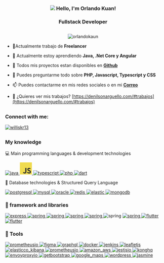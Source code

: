 <h3 align="center"><img src="https://media.giphy.com/media/hvRJCLFzcasrR4ia7z/giphy.gif" width="30px"> Hello, I'm Orlando Kuan! </h3>

<h3 align="center">Fullstack Developer</h3>

### <h2 align="center"> 
  
<p align="center">
<img src="https://komarev.com/ghpvc/?username=DarkCodePE&label=Profile%20views&color=0e75b6&style=flat" alt="orlandokaun" />
</p>

- 🔭Actualmente trabajo de **Freelancer**

- 🌱 Actualmente estoy aprendiendo **<b>Java, .Net Core y Angular</b>**

- 👯 Todos mis proyectos estan disponibles en **<a href="https://github.com/DarkCodePE">Github</a>**

- 💬 Puedes preguntarme todo sobre **PHP, Javascript, Typescript y CSS**

- 📫 Puedes contactarme en mis redes sociales o en mi **<a href="mailto:nexuscode25@gmail.com">Correo</a>**

- 📄 ¿Quieres ver mis trabajos? [https://denilsonarguello.com/#trabajos](https://denilsonarguello.com/#trabajos)

### <h2 align="center">

<h3 align="left">Connect with me:</h3>
<p align="left">
<a href="https://twitter.com/natural_select1" target="blank"><img src="https://img.shields.io/twitter/follow/williskr13?logo=twitter&style=for-the-badge" alt="williskr13" /></a> 
</p>
  
### <h2 align="center">  
<h3 align="left"> My knowledge </h3>
  
:computer: Main programming languages & development technologies

<p align="left"> 
<a href="https://www.docker.com/" target="_blank"> 
  <img src="https://www.vectorlogo.zone/logos/java/java-icon.svg" alt="java" width="40" height="40"/> 
</a> 
<a href="https://developer.mozilla.org/en-US/docs/Web/JavaScript" target="_blank"> 
   <img src="https://raw.githubusercontent.com/devicons/devicon/master/icons/javascript/javascript-original.svg" alt="javascript" width="40" height="40"/> 
</a>   
<a href="https://developer.mozilla.org/en-US/docs/Web/JavaScript" target="_blank"> 
   <img src="https://www.vectorlogo.zone/logos/typescriptlang/typescriptlang-icon.svg" alt="typescript" width="40" height="40"/> 
</a>   
<a href="https://developer.mozilla.org/en-US/docs/Web/JavaScript" target="_blank"> 
   <img src="https://www.vectorlogo.zone/logos/php/php-ar21.svg" alt="php" width="40" height="40"/> 
</a>     
<a href="https://developer.mozilla.org/en-US/docs/Web/JavaScript" target="_blank"> 
   <img src="https://www.vectorlogo.zone/logos/elixir-lang/elixir-lang-icon.svg" alt="dart" width="40" height="40"/> 
</a>    
</p>
 
:minidisc: Database technologies & Structured Query Language  
<p align="left"> 
  <a href="https://www.postgresql.org/" target="_blank"> 
   <img src="https://www.vectorlogo.zone/logos/postgresql/postgresql-icon.svg" alt="postgresql" width="40" height="40"/> 
 </a>
 <a href="https://www.mysql.com/" target="_blank"> 
   <img src="https://www.vectorlogo.zone/logos/mysql/mysql-icon.svg" alt="mysql" width="40" height="40"/> 
 </a>
 <a href="https://www.oracle.com/index.html" target="_blank"> 
   <img src="https://www.vectorlogo.zone/logos/oracle/oracle-icon.svg" alt="oracle" width="40" height="40"/> 
 </a>
 <a href="https://redis.io/" target="_blank"> 
   <img src="https://www.vectorlogo.zone/logos/redis/redis-icon.svg" alt="redis" width="40" height="40"/> 
 </a>
 <a href="https://www.elastic.co/es/" target="_blank"> 
   <img src="https://www.vectorlogo.zone/logos/elastic/elastic-icon.svg" alt="elastic" width="40" height="40"/> 
 </a>
 <a href="https://www.mongodb.com/" target="_blank"> 
   <img src="https://www.vectorlogo.zone/logos/mongodb/mongodb-icon.svg" alt="mongodb" width="40" height="40"/> 
 </a>
</p>  
  
### :pushpin: framework and libraries
<p align="left"> 
  <a href="https://expressjs.com/es/" target="_blank"> 
    <img src="https://www.vectorlogo.zone/logos/expressjs/expressjs-icon.svg" alt="express" width="40" height="40"/> 
  </a>
  <a href="https://spring.io/" target="_blank"> 
    <img src="https://www.vectorlogo.zone/logos/springio/springio-icon.svg" alt="spring" width="40" height="40"/> 
  </a>
  <a href="https://es.reactjs.org/" target="_blank"> 
    <img src="https://www.vectorlogo.zone/logos/reactjs/reactjs-icon.svg" alt="spring" width="40" height="40"/> 
  </a>
  <a href="https://angular.io/start" target="_blank"> 
    <img src="https://www.vectorlogo.zone/logos/angular/angular-icon.svg" alt="spring" width="40" height="40"/> 
  </a>
   <a href="https://laravel.com/" target="_blank"> 
    <img src="https://www.vectorlogo.zone/logos/laravel/laravel-icon.svg" alt="spring" width="40" height="40"/> 
  </a
  <a href="https://nestjs.com/" target="_blank"> 
    <img src="https://www.vectorlogo.zone/logos/nestjs/nestjs-icon.svg" alt="spring" width="40" height="40"/> 
  </a>
  <a href="https://jquery.com/" target="_blank"> 
    <img src="https://www.vectorlogo.zone/logos/jquery/jquery-icon.svg" alt="spring" width="40" height="40"/> 
  </a>
  <a href="https://flutter.dev" target="_blank"> 
    <img src="https://www.vectorlogo.zone/logos/flutterio/flutterio-icon.svg" alt="flutter" width="40" height="40"/> 
  </a> 
    <a href="https://www.android.com/intl/es_es/" target="_blank"> 
    <img src="https://www.vectorlogo.zone/logos/android/android-icon.svg" alt="flutter" width="40" height="40"/> 
  </a> 
</p>   
  
### :pushpin: Tools
  <p align="left"> 
     <a href="https://git-scm.com/" target="_blank"> 
      <img src="https://www.vectorlogo.zone/logos/git-scm/git-scm-icon.svg" alt="prometheusio" width="40" height="40"/> 
    </a> 
    <a href="https://www.figma.com/" target="_blank"> 
      <img src="https://www.vectorlogo.zone/logos/figma/figma-icon.svg" alt="figma" width="40" height="40"/> 
    </a> 
    <a href="https://graphql.org" target="_blank"> 
      <img src="https://www.vectorlogo.zone/logos/graphql/graphql-icon.svg" alt="graphql" width="40" height="40"/> 
    </a> 
    <a href="https://www.docker.com/" target="_blank"> 
      <img src="https://www.vectorlogo.zone/logos/docker/docker-icon.svg" alt="docker" width="40" height="40"/> 
    </a> 
    <a href="https://www.jenkins.io/" target="_blank"> 
      <img src="https://www.vectorlogo.zone/logos/jenkins/jenkins-icon.svg" alt="jenkins" width="40" height="40"/> 
    </a> 
    <a href="https://leafletjs.com/" target="_blank"> 
      <img src="https://www.vectorlogo.zone/logos/leafletjs/leafletjs-icon.svg" alt="leafletjs" width="40" height="40"/> 
    </a> 
     <a href="https://www.elastic.co/es/kibana/" target="_blank"> 
      <img src="https://www.vectorlogo.zone/logos/elasticco_kibana/elasticco_kibana-icon.svg" alt="elasticco_kibana" width="40" height="40"/> 
    </a> 
     <a href="https://prometheus.io/" target="_blank"> 
      <img src="https://www.vectorlogo.zone/logos/prometheusio/prometheusio-icon.svg" alt="prometheusio" width="40" height="40"/> 
    </a> 
     <a href="https://aws.amazon.com/es/free/?trk=ps_a134p000003yhOBAAY&trkCampaign=acq_paid_search_brand&sc_channel=ps&sc_campaign=acquisition_LATAMO&sc_publisher=google&sc_category=core-main&sc_country=LATAMO&sc_geo=LATAM&sc_outcome=Acquisition&sc_detail=aws&sc_content=Brand_Core_aws_e&sc_matchtype=e&sc_segment=453309389434&sc_medium=ACQ-P|PS-GO|Brand|Desktop|SU|Core-Main|Core|LATAMO|EN|Text&s_kwcid=AL!4422!3!453309389434!e!!g!!aws&ef_id=Cj0KCQjw8vqGBhC_ARIsADMSd1AOA3O9C-CvgOS4PPB5hboWw96uMv9PNRGXOomaY4FugqAOW_sP-kYaAuDQEALw_wcB:G:s&s_kwcid=AL!4422!3!453309389434!e!!g!!aws" target="_blank"> 
      <img src="https://www.vectorlogo.zone/logos/amazon_aws/amazon_aws-icon.svg" alt="amazon_aws" width="40" height="40"/> 
    </a> 
    <a href="https://jestjs.io/" target="_blank"> 
      <img src="https://www.vectorlogo.zone/logos/jestjsio/jestjsio-icon.svg" alt="jestjsio" width="40" height="40"/> 
    </a> 
    <a href="https://konghq.com/" target="_blank"> 
      <img src="https://www.vectorlogo.zone/logos/konghq/konghq-icon.svg" alt="konghq" width="40" height="40"/> 
    </a> 
    <a href="https://www.envoyproxy.io/" target="_blank"> 
      <img src="https://www.vectorlogo.zone/logos/envoyproxyio/envoyproxyio-icon.svg" alt="envoyproxyio" width="40" height="40"/> 
    </a> 
    <a href="https://getbootstrap.com/" target="_blank"> 
      <img src="https://www.vectorlogo.zone/logos/getbootstrap/getbootstrap-icon.svg" alt="getbootstrap" width="40" height="40"/> 
    </a> 
    <a href="https://developers.google.com/maps?hl=es" target="_blank"> 
      <img src="https://www.vectorlogo.zone/logos/google_maps/google_maps-icon.svg" alt="google_maps" width="40" height="40"/> 
    </a> 
   <a href="https://wordpress.com/es/" target="_blank"> 
      <img src="https://www.vectorlogo.zone/logos/wordpress/wordpress-icon.svg" alt="wordpress" width="40" height="40"/> 
    </a> 
     <a href="https://jasmine.github.io/" target="_blank"> 
      <img src="https://www.vectorlogo.zone/logos/jasmine/jasmine-icon.svg" alt="jasmine" width="40" height="40"/> 
    </a> 
  </p>    
